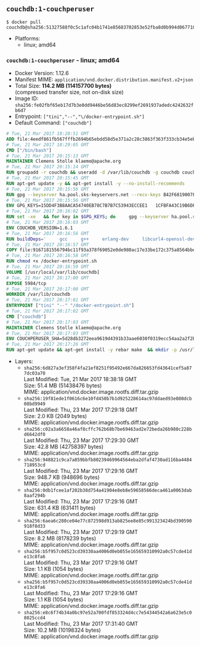 ## `couchdb:1-couchperuser`

```console
$ docker pull couchdb@sha256:51327588f0c5c1afc04b1741e85683702853e52fba8d0b994d067718a12afb59
```

-	Platforms:
	-	linux; amd64

### `couchdb:1-couchperuser` - linux; amd64

-	Docker Version: 1.12.6
-	Manifest MIME: `application/vnd.docker.distribution.manifest.v2+json`
-	Total Size: **114.2 MB (114157700 bytes)**  
	(compressed transfer size, not on-disk size)
-	Image ID: `sha256:fe02fbf65eb17d7b3e0dd9446be56d83ec8299ef2691937adedc4242632fb6d7`
-	Entrypoint: `["tini","--","\/docker-entrypoint.sh"]`
-	Default Command: `["couchdb"]`

```dockerfile
# Tue, 21 Mar 2017 18:28:51 GMT
ADD file:4eedf861fb567fffb2694b65ebdd58d5e371a2c28c3863f363f333cb34e5eb7b in / 
# Tue, 21 Mar 2017 18:29:05 GMT
CMD ["/bin/bash"]
# Tue, 21 Mar 2017 20:15:13 GMT
MAINTAINER Clemens Stolle klaemo@apache.org
# Tue, 21 Mar 2017 20:15:14 GMT
RUN groupadd -r couchdb && useradd -d /var/lib/couchdb -g couchdb couchdb
# Tue, 21 Mar 2017 20:15:45 GMT
RUN apt-get update -y && apt-get install -y --no-install-recommends     ca-certificates     curl     erlang-nox     libicu52     libmozjs185-1.0     libnspr4     libnspr4-0d   && rm -rf /var/lib/apt/lists/*
# Tue, 21 Mar 2017 20:15:56 GMT
RUN gpg --keyserver ha.pool.sks-keyservers.net --recv-keys B42F6819007F00F88E364FD4036A9C25BF357DD4   && curl -o /usr/local/bin/gosu -fSL "https://github.com/tianon/gosu/releases/download/1.7/gosu-$(dpkg --print-architecture)"   && curl -o /usr/local/bin/gosu.asc -fSL "https://github.com/tianon/gosu/releases/download/1.7/gosu-$(dpkg --print-architecture).asc"   && gpg --verify /usr/local/bin/gosu.asc   && rm /usr/local/bin/gosu.asc   && chmod +x /usr/local/bin/gosu   && gpg --keyserver ha.pool.sks-keyservers.net --recv-keys 6380DC428747F6C393FEACA59A84159D7001A4E5   && curl -o /usr/local/bin/tini -fSL "https://github.com/krallin/tini/releases/download/v0.9.0/tini"   && curl -o /usr/local/bin/tini.asc -fSL "https://github.com/krallin/tini/releases/download/v0.9.0/tini.asc"   && gpg --verify /usr/local/bin/tini.asc   && rm /usr/local/bin/tini.asc   && chmod +x /usr/local/bin/tini
# Tue, 21 Mar 2017 20:15:56 GMT
ENV GPG_KEYS=15DD4F3B8AACA54740EB78C7B7B7C53943ECCEE1   1CFBFA43C19B6DF4A0CA3934669C02FFDF3CEBA3   25BBBAC113C1BFD5AA594A4C9F96B92930380381   4BFCA2B99BADC6F9F105BEC9C5E32E2D6B065BFB   5D680346FAA3E51B29DBCB681015F68F9DA248BC   7BCCEB868313DDA925DF1805ECA5BCB7BB9656B0   C3F4DFAEAD621E1C94523AEEC376457E61D50B88   D2B17F9DA23C0A10991AF2E3D9EE01E47852AEE4   E0AF0A194D55C84E4A19A801CDB0C0F904F4EE9B
# Tue, 21 Mar 2017 20:16:02 GMT
RUN set -xe   && for key in $GPG_KEYS; do     gpg --keyserver ha.pool.sks-keyservers.net --recv-keys "$key";   done
# Tue, 21 Mar 2017 20:16:03 GMT
ENV COUCHDB_VERSION=1.6.1
# Tue, 21 Mar 2017 20:16:56 GMT
RUN buildDeps='     gcc     g++     erlang-dev     libcurl4-openssl-dev     libicu-dev     libmozjs185-dev     libnspr4-dev     make   '   && apt-get update && apt-get install -y --no-install-recommends $buildDeps   && curl -fSL http://apache.osuosl.org/couchdb/source/$COUCHDB_VERSION/apache-couchdb-$COUCHDB_VERSION.tar.gz -o couchdb.tar.gz   && curl -fSL https://www.apache.org/dist/couchdb/source/$COUCHDB_VERSION/apache-couchdb-$COUCHDB_VERSION.tar.gz.asc -o couchdb.tar.gz.asc   && gpg --verify couchdb.tar.gz.asc   && mkdir -p /usr/src/couchdb   && tar -xzf couchdb.tar.gz -C /usr/src/couchdb --strip-components=1   && cd /usr/src/couchdb   && ./configure --with-js-lib=/usr/lib --with-js-include=/usr/include/mozjs   && make && make install   && apt-get purge -y --auto-remove $buildDeps   && rm -rf /var/lib/apt/lists/* /usr/src/couchdb /couchdb.tar.gz*   && chown -R couchdb:couchdb     /usr/local/lib/couchdb /usr/local/etc/couchdb     /usr/local/var/lib/couchdb /usr/local/var/log/couchdb /usr/local/var/run/couchdb   && chmod -R g+rw     /usr/local/lib/couchdb /usr/local/etc/couchdb     /usr/local/var/lib/couchdb /usr/local/var/log/couchdb /usr/local/var/run/couchdb   && mkdir -p /var/lib/couchdb   && sed -e 's/^bind_address = .*$/bind_address = 0.0.0.0/' -i /usr/local/etc/couchdb/default.ini   && sed -e 's!/usr/local/var/log/couchdb/couch.log$!/dev/null!' -i /usr/local/etc/couchdb/default.ini
# Tue, 21 Mar 2017 20:16:57 GMT
COPY file:9167181556794bc11f93a378f69052e0de980ac17e33be172c375a8564bbe89a in / 
# Tue, 21 Mar 2017 20:16:58 GMT
RUN chmod +x /docker-entrypoint.sh
# Tue, 21 Mar 2017 20:16:59 GMT
VOLUME [/usr/local/var/lib/couchdb]
# Tue, 21 Mar 2017 20:17:00 GMT
EXPOSE 5984/tcp
# Tue, 21 Mar 2017 20:17:00 GMT
WORKDIR /var/lib/couchdb
# Tue, 21 Mar 2017 20:17:01 GMT
ENTRYPOINT ["tini" "--" "/docker-entrypoint.sh"]
# Tue, 21 Mar 2017 20:17:02 GMT
CMD ["couchdb"]
# Tue, 21 Mar 2017 20:17:03 GMT
MAINTAINER Clemens Stolle klaemo@apache.org
# Tue, 21 Mar 2017 20:17:03 GMT
ENV COUCHPERUSER_SHA=5d28db3272eea9619d4391b33aae6030f0319ecc54aa2a2f2b6c6a8d448f03f2
# Tue, 21 Mar 2017 20:17:26 GMT
RUN apt-get update && apt-get install -y rebar make  && mkdir -p /usr/local/lib/couchdb/plugins/couchperuser  && cd /usr/local/lib/couchdb/plugins  && curl -L -o couchperuser.tar.gz https://github.com/etrepum/couchperuser/archive/1.1.0.tar.gz  && echo "$COUCHPERUSER_SHA *couchperuser.tar.gz" | sha256sum -c -  && tar -xzf couchperuser.tar.gz -C couchperuser --strip-components=1  && rm couchperuser.tar.gz  && cd couchperuser  && make  && apt-get purge -y --auto-remove rebar make
```

-	Layers:
	-	`sha256:6d827a3ef358f4fa21ef8251f95492e667da826653fd43641cef5a877dc03a70`  
		Last Modified: Tue, 21 Mar 2017 18:38:18 GMT  
		Size: 51.4 MB (51438476 bytes)  
		MIME: application/vnd.docker.image.rootfs.diff.tar.gzip
	-	`sha256:19f81ede1f0616c6e10fd450b7b1d925228614ac97ddaed93e080dcb08bd9949`  
		Last Modified: Thu, 23 Mar 2017 17:29:18 GMT  
		Size: 2.0 KB (2049 bytes)  
		MIME: application/vnd.docker.image.rootfs.diff.tar.gzip
	-	`sha256:c02a3a6658a46af8cffc762b68b7be69463ad2e72beda26b980c228bd6642df0`  
		Last Modified: Thu, 23 Mar 2017 17:29:30 GMT  
		Size: 42.8 MB (42758397 bytes)  
		MIME: application/vnd.docker.image.rootfs.diff.tar.gzip
	-	`sha256:948821c9ca7a859bbfb80239469964564eba2dfaf4730ad116ba4484718953cd`  
		Last Modified: Thu, 23 Mar 2017 17:29:16 GMT  
		Size: 948.7 KB (948696 bytes)  
		MIME: application/vnd.docker.image.rootfs.diff.tar.gzip
	-	`sha256:0db1fcee1af202b38d754a41904e8eb8e59658566deca461a0063dab8aaf294b`  
		Last Modified: Thu, 23 Mar 2017 17:29:16 GMT  
		Size: 631.4 KB (631411 bytes)  
		MIME: application/vnd.docker.image.rootfs.diff.tar.gzip
	-	`sha256:6aea6c280ce04e77c872598d913ab825ee8e85c991323424bd390590918f8d33`  
		Last Modified: Thu, 23 Mar 2017 17:29:19 GMT  
		Size: 8.2 MB (8178239 bytes)  
		MIME: application/vnd.docker.image.rootfs.diff.tar.gzip
	-	`sha256:b5f957c0d523cd39330aa4006d0eb055e165659310992a0c57cde41de13c8fa6`  
		Last Modified: Thu, 23 Mar 2017 17:29:16 GMT  
		Size: 1.1 KB (1054 bytes)  
		MIME: application/vnd.docker.image.rootfs.diff.tar.gzip
	-	`sha256:b5f957c0d523cd39330aa4006d0eb055e165659310992a0c57cde41de13c8fa6`  
		Last Modified: Thu, 23 Mar 2017 17:29:16 GMT  
		Size: 1.1 KB (1054 bytes)  
		MIME: application/vnd.docker.image.rootfs.diff.tar.gzip
	-	`sha256:e8c6f74b34a0bc97e52a700fdf853324d4cc7e54344542a6a623e5c08025ccd4`  
		Last Modified: Thu, 23 Mar 2017 17:31:40 GMT  
		Size: 10.2 MB (10198324 bytes)  
		MIME: application/vnd.docker.image.rootfs.diff.tar.gzip
